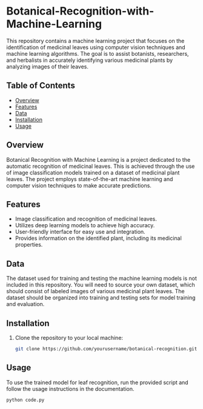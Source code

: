 # Botanical-Recognition-with-Machine-Learning


This repository contains a machine learning project that focuses on the identification of medicinal leaves using computer vision techniques and machine learning algorithms. The goal is to assist botanists, researchers, and herbalists in accurately identifying various medicinal plants by analyzing images of their leaves.

## Table of Contents

- [Overview](#overview)
- [Features](#features)
- [Data](#data)
- [Installation](#installation)
- [Usage](#usage)


## Overview

Botanical Recognition with Machine Learning is a project dedicated to the automatic recognition of medicinal leaves. This is achieved through the use of image classification models trained on a dataset of medicinal plant leaves. The project employs state-of-the-art machine learning and computer vision techniques to make accurate predictions.

## Features

- Image classification and recognition of medicinal leaves.
- Utilizes deep learning models to achieve high accuracy.
- User-friendly interface for easy use and integration.
- Provides information on the identified plant, including its medicinal properties.

## Data

The dataset used for training and testing the machine learning models is not included in this repository. You will need to source your own dataset, which should consist of labeled images of various medicinal plant leaves. The dataset should be organized into training and testing sets for model training and evaluation.

## Installation

1. Clone the repository to your local machine:

   ```bash
   git clone https://github.com/yourusername/botanical-recognition.git


## Usage

To use the trained model for leaf recognition, run the provided script and follow the usage instructions in the documentation.

```
python code.py
```
